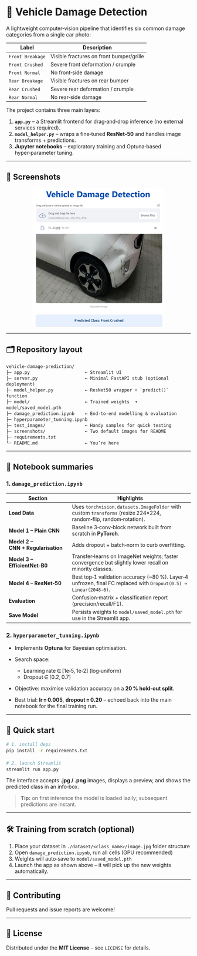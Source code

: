 # 🚗 Vehicle Damage Detection

A lightweight computer‑vision pipeline that identifies six common damage categories from a single car photo:

| Label            | Description                              |
| ---------------- | ---------------------------------------- |
| `Front Breakage` | Visible fractures on front bumper/grille |
| `Front Crushed`  | Severe front deformation / crumple       |
| `Front Normal`   | No front‑side damage                     |
| `Rear Breakage`  | Visible fractures on rear bumper         |
| `Rear Crushed`   | Severe rear deformation / crumple        |
| `Rear Normal`    | No rear‑side damage                      |

The project contains three main layers:

1. **`app.py`** – a Streamlit frontend for drag‑and‑drop inference (no external services required).
2. **`model_helper.py`** – wraps a fine‑tuned **ResNet‑50** and handles image transforms + predictions.
3. **Jupyter notebooks** – exploratory training and Optuna‑based hyper‑parameter tuning.

---

## 📸 Screenshots

<p align="center">
  <img src="screenshots/1.png" width="360" alt="Home screen">
  <img src="screenshots/2.png" width="360" alt="Prediction result">
</p>

---

## 🗂️ Repository layout

```text
vehicle-damage-prediction/
├─ app.py                     ← Streamlit UI
├─ server.py                  ← Minimal FastAPI stub (optional deployment)
├─ model_helper.py            ← ResNet50 wrapper + `predict()` function
├─ model/                     ← Trained weights  ➜  model/saved_model.pth
├─ damage_prediction.ipynb    ← End‑to‑end modelling & evaluation
├─ hyperparameter_tunning.ipynb
├─ test_images/               ← Handy samples for quick testing
├─ screenshots/               ← Two default images for README
├─ requirements.txt
└─ README.md                  ← You’re here
```

---

## 📒 Notebook summaries

### 1. `damage_prediction.ipynb`

| Section                            | Highlights                                                                                                         |
| ---------------------------------- | ------------------------------------------------------------------------------------------------------------------ |
| **Load Data**                      | Uses `torchvision.datasets.ImageFolder` with custom `transforms` (resize 224×224, random‑flip, random‑rotation).   |
| **Model 1 – Plain CNN**            | Baseline 3‑conv‑block network built from scratch in **PyTorch**.                                                   |
| **Model 2 – CNN + Regularisation** | Adds dropout + batch‑norm to curb overfitting.                                                                     |
| **Model 3 – EfficientNet‑B0**      | Transfer‑learns on ImageNet weights; faster convergence but slightly lower recall on minority classes.             |
| **Model 4 – ResNet‑50**            | Best top‑1 validation accuracy (\~80 %). Layer‑4 unfrozen, final FC replaced with `Dropout(0.5) → Linear(2048→6)`. |
| **Evaluation**                     | Confusion‑matrix + classification report (precision/recall/F1).                                                    |
| **Save Model**                     | Persists weights to `model/saved_model.pth` for use in the Streamlit app.                                          |

### 2. `hyperparameter_tunning.ipynb`

* Implements **Optuna** for Bayesian optimisation.
* Search space:

  * Learning rate ∈ \[1e‑5, 1e‑2] (log‑uniform)
  * Dropout ∈ \[0.2, 0.7]
* Objective: maximise validation accuracy on a **20 % hold‑out split**.
* Best trial: **lr = 0.005**, **dropout = 0.20** – echoed back into the main notebook for the final training run.

---

## 🚀 Quick start

```bash
# 1. install deps
pip install -r requirements.txt

# 2. launch Streamlit
streamlit run app.py
```

The interface accepts **.jpg / .png** images, displays a preview, and shows the predicted class in an info‑box.

> **Tip:** on first inference the model is loaded lazily; subsequent predictions are instant.

---

## 🛠️ Training from scratch (optional)

1. Place your dataset in `./dataset/<class_name>/image.jpg` folder structure
2. Open `damage_prediction.ipynb`, run all cells (GPU recommended)
3. Weights will auto‑save to `model/saved_model.pth`
4. Launch the app as shown above – it will pick up the new weights automatically.

---

## 🤝 Contributing

Pull requests and issue reports are welcome!

---

## 📄 License

Distributed under the **MIT License** – see `LICENSE` for details.
